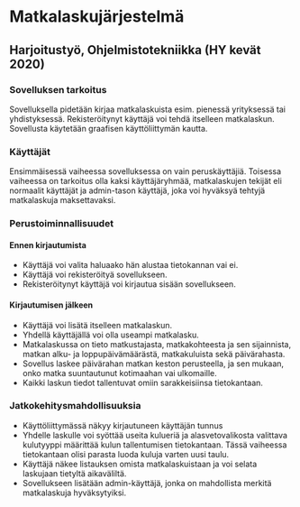 # Matkalaskujärjestelmä
## Harjoitustyö, Ohjelmistotekniikka (HY kevät 2020)

### Sovelluksen tarkoitus
Sovelluksella pidetään kirjaa matkalaskuista esim. pienessä yrityksessä tai 
yhdistyksessä. Rekisteröitynyt käyttäjä voi tehdä itselleen matkalaskun.
Sovellusta käytetään graafisen käyttöliittymän kautta.

### Käyttäjät
Ensimmäisessä vaiheessa sovelluksessa on vain peruskäyttäjiä. Toisessa vaiheessa on tarkoitus olla
kaksi käyttäjäryhmää, matkalaskujen tekijät  eli normaalit käyttäjät ja admin-tason käyttäjä, 
joka voi hyväksyä tehtyjä matkalaskuja maksettavaksi.

### Perustoiminnallisuudet

#### Ennen kirjautumista
* Käyttäjä voi valita haluaako hän alustaa tietokannan vai ei.
* Käyttäjä voi rekisteröityä sovellukseen. 
* Rekisteröitynyt käyttäjä voi kirjautua sisään sovellukseen. 

#### Kirjautumisen jälkeen 
* Käyttäjä voi lisätä itselleen matkalaskun.
* Yhdellä käyttäjällä voi olla useampi matkalasku.
* Matkalaskussa on tieto matkustajasta, matkakohteesta ja sen sijainnista, matkan alku- ja loppupäivämäärästä, 
matkakuluista sekä päivärahasta.
* Sovellus laskee päivärahan matkan keston perusteella, ja sen mukaan, onko matka suuntautunut 
kotimaahan vai ulkomaille.
* Kaikki laskun tiedot tallentuvat omiin sarakkeisiinsa tietokantaan.


### Jatkokehitysmahdollisuuksia
* Käyttöliittymässä näkyy kirjautuneen käyttäjän tunnus
* Yhdelle laskulle voi syöttää useita kulueriä ja alasvetovalikosta valittava kulutyyppi määrittää 
kulun tallentumisen tietokantaan. Tässä vaiheessa tietokantaan olisi parasta luoda kuluja varten uusi taulu.
* Käyttäjä näkee listauksen omista matkalaskuistaan ja voi selata laskujaan tietyltä aikaväliltä.
* Sovellukseen lisätään admin-käyttäjä, jonka on mahdollista merkitä 
matkalaskuja hyväksytyiksi.


